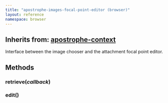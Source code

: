 ```yaml
---
title: "apostrophe-images-focal-point-editor (browser)"
layout: reference
namespace: browser
---
```

## Inherits from: [apostrophe-context](../apostrophe-utils/browser-apostrophe-context.html)
Interface between the image chooser and the attachment focal point editor.


## Methods
### retrieve(*callback*)

### edit()

